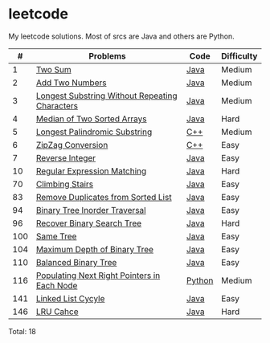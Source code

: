 leetcode
==========
My leetcode solutions. Most of srcs are Java and others are Python.


|#  |Problems | Code|Difficulty|
|---|---------|-----|----------|
|1  |[Two Sum](https://leetcode.com/problems/two-sum/)|[Java](Code/TwoSum/Solution.java)|Medium|
|2  |[Add Two Numbers](https://leetcode.com/problems/add-two-numbers)|[Java](Code/AddTwoNumbers/Solution.java)|Medium|
|3  |[Longest Substring Without Repeating Characters](https://leetcode.com/problems/longest-substring-without-repeating-characters/)|[Java](Code/LongestSubStringWithoutRepeatingCharacters/Solution.java)|Medium|
|4  |[Median of Two Sorted Arrays](https://leetcode.com/problems/median-of-two-sorted-arrays/)|[Java](Code/MedianOfTwoSortedArrays/Solution.java)|Hard|
|5  |[Longest Palindromic Substring](https://leetcode.com/problems/longest-palindromic-substring/)|[C++](Code/LongestPalindromicSubstring.cpp)|Medium|
|6  |[ZipZag Conversion](https://leetcode.com/problems/zigzag-conversion/)|[C++](Code/ZipZag.cpp)|Easy
|7  |[Reverse Integer](https://leetcode.com/problems/reverse-integer/)|[Java](Code/ReverseInteger/Solution.java)|Easy
|10 |[Regular Expression Matching](https://leetcode.com/problems/regular-expression-matching/)|[Java](Code/RegularExpressionMatching/Solution.java)|Hard|
|70 |[Climbing Stairs](https://oj.leetcode.com/problems/climbing-stairs/)|[Java](Code/ClimbingStairs/Solution.java)|Easy|
|83 |[Remove Duplicates from Sorted List](https://oj.leetcode.com/problems/remove-duplicates-from-sorted-list/)|[Java](Code/RemoveDuplicatesfromSortedList/Solution.java)|Easy|
|94 |[Binary Tree Inorder Traversal](https://oj.leetcode.com/problems/binary-tree-inorder-traversal/)|[Java](Code/BinaryTreeInorderTraversal/Solution.java)|Easy|
|96 |[Recover Binary Search Tree](https://oj.leetcode.com/problems/recover-binary-search-tree/)|[Java](Code/RecoverBST/Solution.java)|Hard|
|100|[Same Tree](https://oj.leetcode.com/problems/same-tree/)|[Java](Code/SameTree/Solution.java)|Easy|
|104|[Maximum Depth of Binary Tree](https://oj.leetcode.com/problems/maximum-depth-of-binary-tree/)|[Java](Code/MaximumDepthofBinaryTree/Solution.java)|Easy|
|110|[Balanced Binary Tree](https://oj.leetcode.com/problems/balanced-binary-tree/)|[Java](Code/BalancedBinaryTree/Solution.java)|Easy|
|116|[Populating Next Right Pointers in Each Node](https://oj.leetcode.com/problems/populating-next-right-pointers-in-each-node/)|[Python](Code/PopulatigNextRightPointers.py)|Medium|
|141|[Linked List Cycyle](https://oj.leetcode.com/problems/linked-list-cycle/)|[Java](Code/LinkedListCycle/Solution.java)|Easy|
|146|[LRU Cahce](https://oj.leetcode.com/problems/lru-cache/)|[Java](Code/LRUCache/LRUCache.java)|Hard|

Total: 18
